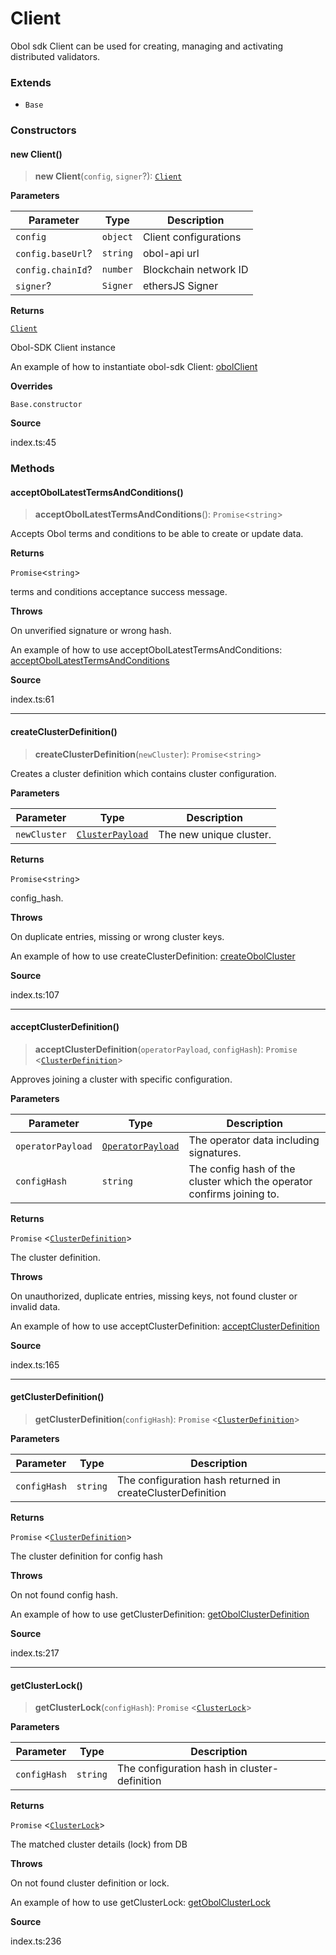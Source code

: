 # Client

Obol sdk Client can be used for creating, managing and activating distributed validators.

### Extends

* `Base`

### Constructors

#### new Client()

> **new Client**(`config`, `signer`?): [`Client`](client.md)

**Parameters**

| Parameter         | Type     | Description           |
| ----------------- | -------- | --------------------- |
| `config`          | `object` | Client configurations |
| `config.baseUrl`? | `string` | obol-api url          |
| `config.chainId`? | `number` | Blockchain network ID |
| `signer`?         | `Signer` | ethersJS Signer       |

**Returns**

[`Client`](client.md)

Obol-SDK Client instance

An example of how to instantiate obol-sdk Client: [obolClient](https://github.com/ObolNetwork/obol-sdk-examples/blob/main/TS-Example/index.ts#L29)

**Overrides**

`Base.constructor`

**Source**

index.ts:45

### Methods

#### acceptObolLatestTermsAndConditions()

> **acceptObolLatestTermsAndConditions**(): `Promise`<`string`>

Accepts Obol terms and conditions to be able to create or update data.

**Returns**

`Promise`<`string`>

terms and conditions acceptance success message.

**Throws**

On unverified signature or wrong hash.

An example of how to use acceptObolLatestTermsAndConditions: [acceptObolLatestTermsAndConditions](https://github.com/ObolNetwork/obol-sdk-examples/blob/main/TS-Example/index.ts#L44)

**Source**

index.ts:61

***

#### createClusterDefinition()

> **createClusterDefinition**(`newCluster`): `Promise`<`string`>

Creates a cluster definition which contains cluster configuration.

**Parameters**

| Parameter    | Type                                                  | Description             |
| ------------ | ----------------------------------------------------- | ----------------------- |
| `newCluster` | [`ClusterPayload`](../type-aliases/clusterpayload.md) | The new unique cluster. |

**Returns**

`Promise`<`string`>

config\_hash.

**Throws**

On duplicate entries, missing or wrong cluster keys.

An example of how to use createClusterDefinition: [createObolCluster](https://github.com/ObolNetwork/obol-sdk-examples/blob/main/TS-Example/index.ts#L59)

**Source**

index.ts:107

***

#### acceptClusterDefinition()

> **acceptClusterDefinition**(`operatorPayload`, `configHash`): `Promise` <[`ClusterDefinition`](../interfaces/clusterdefinition.md)>

Approves joining a cluster with specific configuration.

**Parameters**

| Parameter         | Type                                                    | Description                                                            |
| ----------------- | ------------------------------------------------------- | ---------------------------------------------------------------------- |
| `operatorPayload` | [`OperatorPayload`](../type-aliases/operatorpayload.md) | The operator data including signatures.                                |
| `configHash`      | `string`                                                | The config hash of the cluster which the operator confirms joining to. |

**Returns**

`Promise` <[`ClusterDefinition`](../interfaces/clusterdefinition.md)>

The cluster definition.

**Throws**

On unauthorized, duplicate entries, missing keys, not found cluster or invalid data.

An example of how to use acceptClusterDefinition: [acceptClusterDefinition](https://github.com/ObolNetwork/obol-sdk-examples/blob/main/TS-Example/index.ts#L106)

**Source**

index.ts:165

***

#### getClusterDefinition()

> **getClusterDefinition**(`configHash`): `Promise` <[`ClusterDefinition`](../interfaces/clusterdefinition.md)>

**Parameters**

| Parameter    | Type     | Description                                                |
| ------------ | -------- | ---------------------------------------------------------- |
| `configHash` | `string` | The configuration hash returned in createClusterDefinition |

**Returns**

`Promise` <[`ClusterDefinition`](../interfaces/clusterdefinition.md)>

The cluster definition for config hash

**Throws**

On not found config hash.

An example of how to use getClusterDefinition: [getObolClusterDefinition](https://github.com/ObolNetwork/obol-sdk-examples/blob/main/TS-Example/index.ts#L74)

**Source**

index.ts:217

***

#### getClusterLock()

> **getClusterLock**(`configHash`): `Promise` <[`ClusterLock`](../type-aliases/clusterlock.md)>

**Parameters**

| Parameter    | Type     | Description                                  |
| ------------ | -------- | -------------------------------------------- |
| `configHash` | `string` | The configuration hash in cluster-definition |

**Returns**

`Promise` <[`ClusterLock`](../type-aliases/clusterlock.md)>

The matched cluster details (lock) from DB

**Throws**

On not found cluster definition or lock.

An example of how to use getClusterLock: [getObolClusterLock](https://github.com/ObolNetwork/obol-sdk-examples/blob/main/TS-Example/index.ts#L89)

**Source**

index.ts:236

